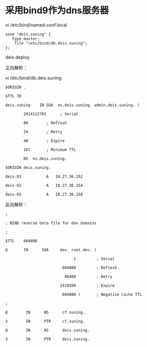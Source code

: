 采用bind9作为dns服务器
====
vi /etc/bind/named.conf.local 

    zone "deis.suning" {
       type master;
        file "/etc/bind/db.deis.suning";
    };

deis deploy

正向解析：

vi /etc/bind/db.deis.suning

    $ORIGIN .
    
    $TTL 7D
    
    deis.suning    IN SOA  ns.deis.suning. admin.deis.suning. (
    
            2014112701      ; Serial
            
            8H        ; Refresh
            
            2H        ; Retry
            
            4W        ; Expire
            
            1D)       ; Minimum TTL
    
            NS  ns.deis.suning.
    
    $ORIGIN deis.suning.
    
    deis-01           A   10.27.36.152
    
    deis-02           A   10.27.36.154
    
    deis-03           A   10.27.36.158
    
反向解析：
    
    ;
        
    ; BIND reverse data file for dev domains
    
    ;
    
    $TTL    604800
    
    @       IN      SOA     dev. root.dev. (
    
                                  1         ; Serial
                                  
                             604800         ; Refresh
                             
                              86400         ; Retry
                              
                            2419200         ; Expire
                            
                             604800 )       ; Negative Cache TTL
                             
    ;
    
    @        IN      NS      cf.suning.
    
    3        IN      PTR     cf.suning.
    
    @        IN      NS      deis.suning.
    
    3        IN      PTR     deis.suning.
    
    
    
    
